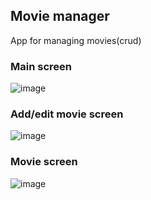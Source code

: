 ## Movie manager
App for managing movies(crud)

### Main screen
![image](https://github.com/p-doubleg/test_movie-manager/assets/115932496/d93cf358-fb13-4c8e-b925-13338cf6b3e2)

### Add/edit movie screen
![image](https://github.com/p-doubleg/test_movie-manager/assets/115932496/7fb574a2-62c3-4c91-bea9-87fb72c1b9a0)

### Movie screen
![image](https://github.com/p-doubleg/test_movie-manager/assets/115932496/8c691df6-9b4b-4377-9339-d6bf6fbeeb0b)
